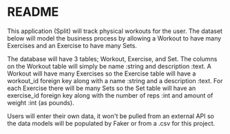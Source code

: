 # README

This application (Split) will track physical workouts for the user. The dataset below
will model the business process by allowing a Workout to have many Exercises
and an Exercise to have many Sets.

The database will have 3 tables; Workout, Exercise, and Set. The columns on the
Workout table will simply be name :string and description :text. A Workout will
have many Exercises so the Exercise table will have a workout_id foreign key
along with a name :string and a description :text. For each Exercise there will
be many Sets so the Set table will have an exercise_id foreign key along with the
number of reps :int and amount of weight :int (as pounds).

Users will enter their own data, it won't be pulled from an external API so the data
models will be populated by Faker or from a .csv for this project.


